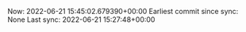 Now: 2022-06-21 15:45:02.679390+00:00 Earliest commit since sync: None Last sync: 2022-06-21 15:27:48+00:00
